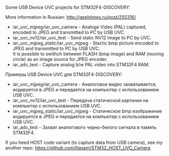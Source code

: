 Some USB Device UVC projects for STM32F4-DISCOVERY:  

More information in Russian: http://geektimes.ru/post/255316/ 

* iar_uvc_mjpeg/iar_uvc_camera - Analoge Video (PAL) captured, encoded to JPEG and transmitted to PC by USB UVC.  
* iar_uvc_nv12/iar_uvc_test - Send static NV12 image to PC by UVC.  
* iar_uvc_mjpeg_static/iar_uvc_mjpeg - Stactic bmp picture encoded to JPEG and transmitted to PC by USB UVC.  
It is possible to swithch between FLASH (bmp image) and RAM (moving circle) as an image source for JPEG encoder.  
* iar_adc_test - Capture analog b/w PAL video into STM32F4 RAM. 

Примеры USB Device UVC для STM32F4-DISCOVERY:  
* iar_uvc_mjpeg/iar_uvc_camera - Аналоговое видео захватывается, кодируется в JPEG и передается на компьютер с использованием USB UVC.  
* iar_uvc_nv12/iar_uvc_test - Передача статической картинки на компьютер с использованием USB UVC.  
* iar_uvc_mjpeg_static/iar_uvc_mjpeg - Статическое bmp изображение кодируется в JPEG и передается на компьютер с использованием USB UVC.  
* iar_adc_test - Захват аналогового черно-белого сигнала в память STM32F4.

If you heed HOST code variant (to capture data from USB camera), see my another repo: https://github.com/iliasam/STM32_HOST_UVC_Camera

